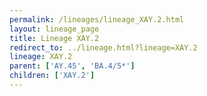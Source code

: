 ```yaml
---
permalink: /lineages/lineage_XAY.2.html
layout: lineage_page
title: Lineage XAY.2
redirect_to: ../lineage.html?lineage=XAY.2
lineage: XAY.2
parent: ['AY.45', 'BA.4/5*']
children: ['XAY.2']
---
```

